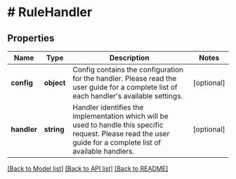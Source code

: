 # # RuleHandler

## Properties

Name | Type | Description | Notes
------------ | ------------- | ------------- | -------------
**config** | **object** | Config contains the configuration for the handler. Please read the user guide for a complete list of each handler&#39;s available settings. | [optional]
**handler** | **string** | Handler identifies the implementation which will be used to handle this specific request. Please read the user guide for a complete list of available handlers. | [optional]

[[Back to Model list]](../../README.md#models) [[Back to API list]](../../README.md#endpoints) [[Back to README]](../../README.md)
